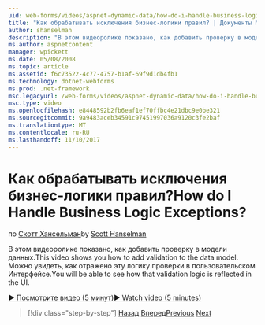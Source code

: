 ```yaml
---
uid: web-forms/videos/aspnet-dynamic-data/how-do-i-handle-business-logic-exceptions
title: "Как обрабатывать исключения бизнес-логики правил? | Документы Майкрософт"
author: shanselman
description: "В этом видеоролике показано, как добавить проверку в модели данных. Можно увидеть, как отражено эту логику проверки в пользовательском Интерфейсе."
ms.author: aspnetcontent
manager: wpickett
ms.date: 05/08/2008
ms.topic: article
ms.assetid: f6c73522-4c77-4757-b1af-69f9d1db4fb1
ms.technology: dotnet-webforms
ms.prod: .net-framework
msc.legacyurl: /web-forms/videos/aspnet-dynamic-data/how-do-i-handle-business-logic-exceptions
msc.type: video
ms.openlocfilehash: e8448592b2fb6eaf1ef70ffbc4e21dbc9e0be321
ms.sourcegitcommit: 9a9483aceb34591c97451997036a9120c3fe2baf
ms.translationtype: MT
ms.contentlocale: ru-RU
ms.lasthandoff: 11/10/2017
---
```

<a name="how-do-i-handle-business-logic-exceptions"></a><span data-ttu-id="7b46c-105">Как обрабатывать исключения бизнес-логики правил?</span><span class="sxs-lookup"><span data-stu-id="7b46c-105">How do I Handle Business Logic Exceptions?</span></span>
====================
<span data-ttu-id="7b46c-106">по [Скотт Хансельман](https://github.com/shanselman)</span><span class="sxs-lookup"><span data-stu-id="7b46c-106">by [Scott Hanselman](https://github.com/shanselman)</span></span>

<span data-ttu-id="7b46c-107">В этом видеоролике показано, как добавить проверку в модели данных.</span><span class="sxs-lookup"><span data-stu-id="7b46c-107">This video shows you how to add validation to the data model.</span></span> <span data-ttu-id="7b46c-108">Можно увидеть, как отражено эту логику проверки в пользовательском Интерфейсе.</span><span class="sxs-lookup"><span data-stu-id="7b46c-108">You will be able to see how that validation logic is reflected in the UI.</span></span>

[<span data-ttu-id="7b46c-109">&#9654; Посмотрите видео (5 минут)</span><span class="sxs-lookup"><span data-stu-id="7b46c-109">&#9654; Watch video (5 minutes)</span></span>](https://channel9.msdn.com/Blogs/ASP-NET-Site-Videos/how-do-i-handle-business-logic-exceptions)

>[!div class="step-by-step"]
<span data-ttu-id="7b46c-110">[Назад](how-do-i-change-how-my-fields-render.md)
[Вперед](how-do-i-make-custom-pages.md)</span><span class="sxs-lookup"><span data-stu-id="7b46c-110">[Previous](how-do-i-change-how-my-fields-render.md)
[Next](how-do-i-make-custom-pages.md)</span></span>
